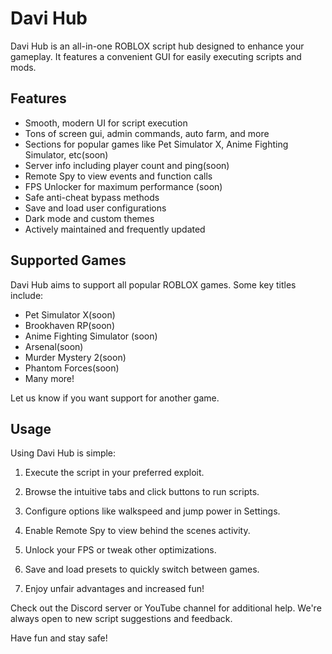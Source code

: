 

# Davi Hub

Davi Hub is an all-in-one ROBLOX script hub designed to enhance your gameplay. It features a convenient GUI for easily executing scripts and mods.

## Features

- Smooth, modern UI for script execution 
- Tons of screen gui, admin commands, auto farm, and more
- Sections for popular games like Pet Simulator X, Anime Fighting Simulator, etc(soon)
- Server info including player count and ping(soon) 
- Remote Spy to view events and function calls
- FPS Unlocker for maximum performance (soon)
- Safe anti-cheat bypass methods
- Save and load user configurations
- Dark mode and custom themes
- Actively maintained and frequently updated

## Supported Games

Davi Hub aims to support all popular ROBLOX games. Some key titles include:

- Pet Simulator X(soon)
- Brookhaven RP(soon)
- Anime Fighting Simulator (soon)
- Arsenal(soon)
- Murder Mystery 2(soon)
- Phantom Forces(soon)
- Many more!

Let us know if you want support for another game.

## Usage

Using Davi Hub is simple:

1. Execute the script in your preferred exploit.

2. Browse the intuitive tabs and click buttons to run scripts.

3. Configure options like walkspeed and jump power in Settings.

4. Enable Remote Spy to view behind the scenes activity.

5. Unlock your FPS or tweak other optimizations.

6. Save and load presets to quickly switch between games.

7. Enjoy unfair advantages and increased fun!

Check out the Discord server or YouTube channel for additional help. We're always open to new script suggestions and feedback.

Have fun and stay safe!

